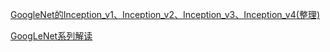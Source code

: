 [GoogleNet的Inception_v1、Inception_v2、Inception_v3、Inception_v4(整理)](http://blog.csdn.net/langb2014/article/details/52787095)

[GoogLeNet系列解读](http://blog.csdn.net/shuzfan/article/details/50738394)